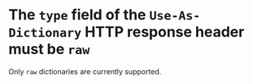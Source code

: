 # The `type` field of the `Use-As-Dictionary` HTTP response header must be `raw`

Only `raw` dictionaries are currently supported.
